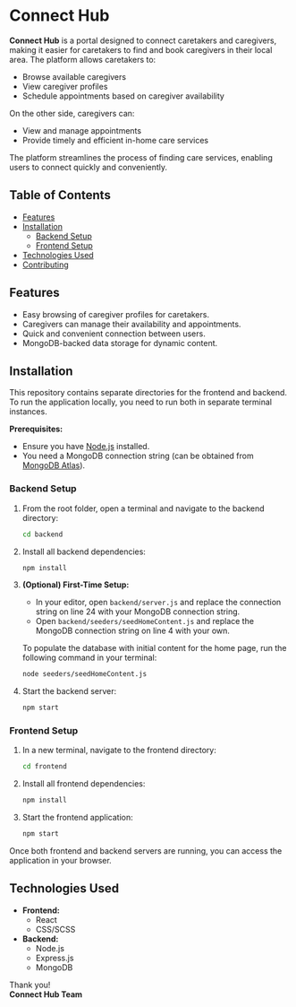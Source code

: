 # Connect Hub

**Connect Hub** is a portal designed to connect caretakers and caregivers, making it easier for caretakers to find and book caregivers in their local area. The platform allows caretakers to:

- Browse available caregivers
- View caregiver profiles
- Schedule appointments based on caregiver availability

On the other side, caregivers can:

- View and manage appointments
- Provide timely and efficient in-home care services

The platform streamlines the process of finding care services, enabling users to connect quickly and conveniently.

## Table of Contents

- [Features](#features)
- [Installation](#installation)
  - [Backend Setup](#backend-setup)
  - [Frontend Setup](#frontend-setup)
- [Technologies Used](#technologies-used)
- [Contributing](#contributing)
  

## Features

- Easy browsing of caregiver profiles for caretakers.
- Caregivers can manage their availability and appointments.
- Quick and convenient connection between users.
- MongoDB-backed data storage for dynamic content.

## Installation

This repository contains separate directories for the frontend and backend. To run the application locally, you need to run both in separate terminal instances.

**Prerequisites:**

- Ensure you have [Node.js](https://nodejs.org/) installed.
- You need a MongoDB connection string (can be obtained from [MongoDB Atlas](https://www.mongodb.com/cloud/atlas)).

### Backend Setup

1. From the root folder, open a terminal and navigate to the backend directory:

   ```bash
   cd backend
   ```

2. Install all backend dependencies:

   ```bash
   npm install
   ```

3. **(Optional) First-Time Setup:**

   - In your editor, open `backend/server.js` and replace the connection string on line 24 with your MongoDB connection string.
   - Open `backend/seeders/seedHomeContent.js` and replace the MongoDB connection string on line 4 with your own.

   To populate the database with initial content for the home page, run the following command in your terminal:

   ```bash
   node seeders/seedHomeContent.js
   ```

4. Start the backend server:
   ```bash
   npm start
   ```

### Frontend Setup

1. In a new terminal, navigate to the frontend directory:

   ```bash
   cd frontend
   ```

2. Install all frontend dependencies:

   ```bash
   npm install
   ```

3. Start the frontend application:
   ```bash
   npm start
   ```

Once both frontend and backend servers are running, you can access the application in your browser.

## Technologies Used

- **Frontend:**
  - React
  - CSS/SCSS
- **Backend:**
  - Node.js
  - Express.js
  - MongoDB



Thank you!  
**Connect Hub Team**
